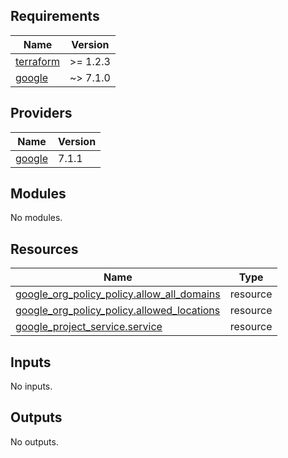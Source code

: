 <!-- BEGIN_TF_DOCS -->
## Requirements

| Name | Version |
|------|---------|
| <a name="requirement_terraform"></a> [terraform](#requirement\_terraform) | >= 1.2.3 |
| <a name="requirement_google"></a> [google](#requirement\_google) | ~> 7.1.0 |

## Providers

| Name | Version |
|------|---------|
| <a name="provider_google"></a> [google](#provider\_google) | 7.1.1 |

## Modules

No modules.

## Resources

| Name | Type |
|------|------|
| [google_org_policy_policy.allow_all_domains](https://registry.terraform.io/providers/hashicorp/google/latest/docs/resources/org_policy_policy) | resource |
| [google_org_policy_policy.allowed_locations](https://registry.terraform.io/providers/hashicorp/google/latest/docs/resources/org_policy_policy) | resource |
| [google_project_service.service](https://registry.terraform.io/providers/hashicorp/google/latest/docs/resources/project_service) | resource |

## Inputs

No inputs.

## Outputs

No outputs.
<!-- END_TF_DOCS -->